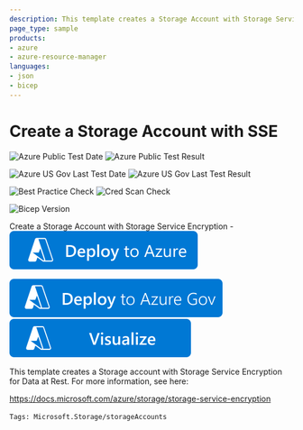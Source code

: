 ```yaml
---
description: This template creates a Storage Account with Storage Service Encryption for Data at Rest
page_type: sample
products:
- azure
- azure-resource-manager
languages:
- json
- bicep
---
```

# Create a Storage Account with SSE

![Azure Public Test Date](https://azurequickstartsservice.blob.core.windows.net/badges/quickstarts/microsoft.storage/storage-account-service-encryption-create/PublicLastTestDate.svg)
![Azure Public Test Result](https://azurequickstartsservice.blob.core.windows.net/badges/quickstarts/microsoft.storage/storage-account-service-encryption-create/PublicDeployment.svg)

![Azure US Gov Last Test Date](https://azurequickstartsservice.blob.core.windows.net/badges/quickstarts/microsoft.storage/storage-account-service-encryption-create/FairfaxLastTestDate.svg)
![Azure US Gov Last Test Result](https://azurequickstartsservice.blob.core.windows.net/badges/quickstarts/microsoft.storage/storage-account-service-encryption-create/FairfaxDeployment.svg)

![Best Practice Check](https://azurequickstartsservice.blob.core.windows.net/badges/quickstarts/microsoft.storage/storage-account-service-encryption-create/BestPracticeResult.svg)
![Cred Scan Check](https://azurequickstartsservice.blob.core.windows.net/badges/quickstarts/microsoft.storage/storage-account-service-encryption-create/CredScanResult.svg)

![Bicep Version](https://azurequickstartsservice.blob.core.windows.net/badges/quickstarts/microsoft.storage/storage-account-service-encryption-create/BicepVersion.svg)

Create a Storage Account with Storage Service Encryption -
[![Deploy To Azure](https://raw.githubusercontent.com/Azure/azure-quickstart-templates/master/1-CONTRIBUTION-GUIDE/images/deploytoazure.svg?sanitize=true)](https://portal.azure.com/#create/Microsoft.Template/uri/https%3A%2F%2Fraw.githubusercontent.com%2FAzure%2Fazure-quickstart-templates%2Fmaster%2Fquickstarts%2Fmicrosoft.storage%2Fstorage-account-service-encryption-create%2Fazuredeploy.json)

[![Deploy To Azure US Gov](https://raw.githubusercontent.com/Azure/azure-quickstart-templates/master/1-CONTRIBUTION-GUIDE/images/deploytoazuregov.svg?sanitize=true)](https://portal.azure.us/#create/Microsoft.Template/uri/https%3A%2F%2Fraw.githubusercontent.com%2FAzure%2Fazure-quickstart-templates%2Fmaster%2Fquickstarts%2Fmicrosoft.storage%2Fstorage-account-service-encryption-create%2Fazuredeploy.json)
[![Visualize](https://raw.githubusercontent.com/Azure/azure-quickstart-templates/master/1-CONTRIBUTION-GUIDE/images/visualizebutton.svg?sanitize=true)](http://armviz.io/#/?load=https%3A%2F%2Fraw.githubusercontent.com%2FAzure%2Fazure-quickstart-templates%2Fmaster%2Fquickstarts%2Fmicrosoft.storage%2Fstorage-account-service-encryption-create%2Fazuredeploy.json)

This template creates a Storage account with Storage Service Encryption for Data at Rest. For more information, see here:

https://docs.microsoft.com/azure/storage/storage-service-encryption

`Tags: Microsoft.Storage/storageAccounts`
